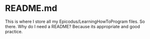 README.md
=========

This is where I store all my Epicodus/LearningHowToProgram files.
So there.
Why do I need a README? Because its appropriate and good practice.
